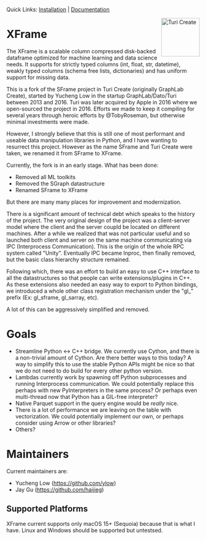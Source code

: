 Quick Links: [Installation](#supported-platforms) | [Documentation](#documentation)

[<img align="right" src="https://docs-assets.developer.apple.com/turicreate/turi-dog.svg" alt="Turi Create" width="100">](#)


# XFrame

The XFrame is a scalable column compressed disk-backed dataframe optimized for 
machine learning and data science needs.  It supports for strictly typed
columns (int, float, str, datetime), weakly typed columns (schema free lists,
dictionaries) and has uniform support for missing data.

This is a fork of the SFrame project in Turi Create (originally GraphLab
Create), started by Yucheng Low in the startup GraphLab/Dato/Turi
between 2013 and 2016. Turi was later acquired by Apple in 2016 where we 
open-sourced the project in 2016. Efforts we made to keep it compiling for
several years through heroic efforts by @TobyRoseman, but otherwise minimal 
investments were made.

However, I strongly believe that this is still one of most performant and 
useable data manipulation libraries in Python, and I have wanting to resurrect
this project. However as the name SFrame and Turi Create were taken, we renamed
it from SFrame to XFrame.

Currently, the fork is in an early stage. What has been done:

 - Removed all ML toolkits
 - Removed the SGraph datastructure
 - Renamed SFrame to XFrame
 
But there are many many places for improvement and modernization.

There is a significant amount of technical debt which speaks to the
history of the project. The very original design of the project was a 
client-server model where the client and the server coupld be located on 
different machines. After a while we realized that was not particular useful
and so launched both client and server on the same machine communicating via
IPC (Interprocess Communication). This is the origin of the whole RPC system
called "Unity". Eventually IPC became Inproc, then finally removed, but 
the basic class hierarchy structure remained. 

Following which, there was an effort to build an easy to use C++ interface to
all the datastructures so that people can write extensions/plugins in C++. As
these extensions also needed an easy way to export to Python bindings, we
introduced a whole other class registration mechanism under the "gl_" prefix
(Ex: gl\_sframe, gl\_sarray, etc).

A lot of this can be aggressively simplified and removed.

# Goals 
 - Streamline Python <-> C++ bridge. We currently use Cython, and there is a
 non-trivial amount of Cython. Are there better ways to this today? A way to
 simplify this to use the stable Python APIs might be nice so that we do not
 need to do build for every other python version. 
 - Lambdas currently work by spawning off Python subprocesses and running
Interprocess communication. We could potentially replace this perhaps with 
new PyInterpreters in the same process? Or perhaps even multi-thread now that
Python has a GIL-free interpreter?
 - Native Parquet support in the query engine would be *really* nice.
 - There is a lot of performance we are leaving on the table with vectorization.
We could potentially implement our own, or perhaps consider using Arrow or other
libraries?
 - Others?

# Maintainers
Current maintainers are:
 - Yucheng Low (https://github.com/ylow)
 - Jay Gu (https://github.com/haijieg)


Supported Platforms
-------------------

XFrame current supports only macOS 15+ (Sequoia) because that is what I have.
Linux and Windows should be supported but untestsed.

